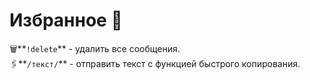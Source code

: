 # Избранное 📝

🗑️**`!delete`** - удалить все сообщения.  
🖇️**`/текст/`** - отправить текст с функцией быстрого копирования.

